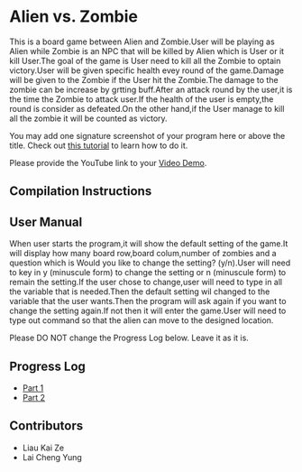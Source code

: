 # Alien vs. Zombie

This is a board game between Alien and Zombie.User will be playing as Alien while Zombie is an NPC that will be killed by Alien which is User or it kill User.The goal of the game is User need to kill all the Zombie to optain victory.User will be given specific health evey round of the game.Damage will be given to the Zombie if the User hit the Zombie.The damage to the zombie can be increase by grtting buff.After an attack round by the user,it is the time the Zombie to attack user.If the health of the user is empty,the round is consider as defeated.On the other hand,if the User manage to kill all the zombie it will be counted as victory.

You may add one signature screenshot of your program here or above the title. Check out [this tutorial](https://www.digitalocean.com/community/tutorials/markdown-markdown-images) to learn how to do it.

Please provide the YouTube link to your [Video Demo](https://youtube.com).

## Compilation Instructions



## User Manual

When user starts the program,it will show the default setting of the game.It will display how many board row,board colum,number of zombies and a question which is Would you like to change the setting? (y/n).User will need to key in y (minuscule form) to change the setting or n (minuscule form) to remain the setting.If the user chose to change,user will need to type in all the variable that is needed.Then the default setting wil changed to the variable that the user wants.Then the program will ask again if you want to change the setting again.If not then it will enter the game.User will need to type out command so that the alien can move to the designed location.

Please DO NOT change the Progress Log below. Leave it as it is.

## Progress Log

- [Part 1](PART1.md)
- [Part 2](PART2.md)

## Contributors

- Liau Kai Ze
- Lai Cheng Yung